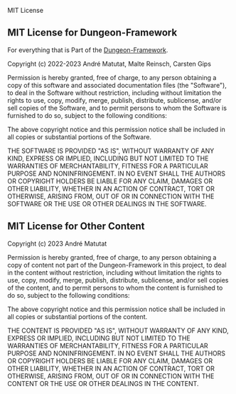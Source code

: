 MIT License

## MIT License for Dungeon-Framework
For everything that is Part of the [Dungeon-Framework](https://github.com/Programmiermethoden/Dungeon).

Copyright (c) 2022-2023 André Matutat, Malte Reinsch, Carsten Gips

Permission is hereby granted, free of charge, to any person obtaining a copy
of this software and associated documentation files (the "Software"), to deal
in the Software without restriction, including without limitation the rights
to use, copy, modify, merge, publish, distribute, sublicense, and/or sell
copies of the Software, and to permit persons to whom the Software is
furnished to do so, subject to the following conditions:

The above copyright notice and this permission notice shall be included in all
copies or substantial portions of the Software.

THE SOFTWARE IS PROVIDED "AS IS", WITHOUT WARRANTY OF ANY KIND, EXPRESS OR
IMPLIED, INCLUDING BUT NOT LIMITED TO THE WARRANTIES OF MERCHANTABILITY,
FITNESS FOR A PARTICULAR PURPOSE AND NONINFRINGEMENT. IN NO EVENT SHALL THE
AUTHORS OR COPYRIGHT HOLDERS BE LIABLE FOR ANY CLAIM, DAMAGES OR OTHER
LIABILITY, WHETHER IN AN ACTION OF CONTRACT, TORT OR OTHERWISE, ARISING FROM,
OUT OF OR IN CONNECTION WITH THE SOFTWARE OR THE USE OR OTHER DEALINGS IN THE
SOFTWARE.

## MIT License for Other Content

Copyright (c) 2023 André Matutat

Permission is hereby granted, free of charge, to any person obtaining a copy
of content not part of the Dungeon-Framework in this project, to deal
in the content without restriction, including without limitation the rights
to use, copy, modify, merge, publish, distribute, sublicense, and/or sell
copies of the content, and to permit persons to whom the content is
furnished to do so, subject to the following conditions:

The above copyright notice and this permission notice shall be included in all
copies or substantial portions of the content.

THE CONTENT IS PROVIDED "AS IS", WITHOUT WARRANTY OF ANY KIND, EXPRESS OR
IMPLIED, INCLUDING BUT NOT LIMITED TO THE WARRANTIES OF MERCHANTABILITY,
FITNESS FOR A PARTICULAR PURPOSE AND NONINFRINGEMENT. IN NO EVENT SHALL THE
AUTHORS OR COPYRIGHT HOLDERS BE LIABLE FOR ANY CLAIM, DAMAGES OR OTHER
LIABILITY, WHETHER IN AN ACTION OF CONTRACT, TORT OR OTHERWISE, ARISING FROM,
OUT OF OR IN CONNECTION WITH THE CONTENT OR THE USE OR OTHER DEALINGS IN THE
CONTENT.
